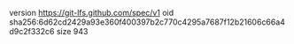 version https://git-lfs.github.com/spec/v1
oid sha256:6d62cd2429a93e360f400397b2c770c4295a7687f12b21606c66a4d9c2f332c6
size 943
